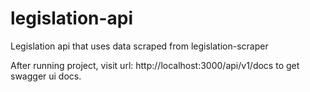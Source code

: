 # legislation-api
Legislation api that uses data scraped from legislation-scraper

After running project, visit url: http://localhost:3000/api/v1/docs to get swagger ui docs.
